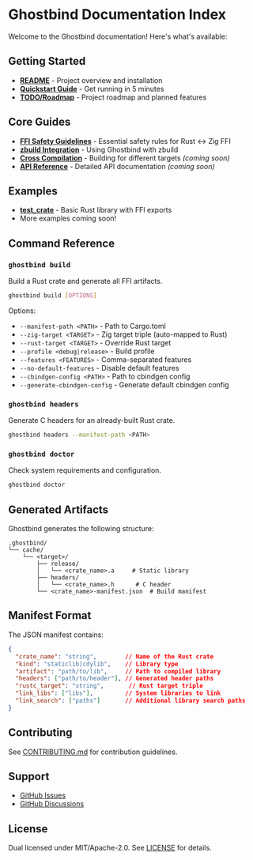 # Ghostbind Documentation Index

Welcome to the Ghostbind documentation! Here's what's available:

## Getting Started
- [**README**](../README.md) - Project overview and installation
- [**Quickstart Guide**](QUICKSTART.md) - Get running in 5 minutes
- [**TODO/Roadmap**](../TODO.md) - Project roadmap and planned features

## Core Guides
- [**FFI Safety Guidelines**](FFI_SAFETY.md) - Essential safety rules for Rust ↔ Zig FFI
- [**zbuild Integration**](ZBUILD_INTEGRATION.md) - Using Ghostbind with zbuild
- [**Cross Compilation**](CROSS_COMPILATION.md) - Building for different targets *(coming soon)*
- [**API Reference**](API.md) - Detailed API documentation *(coming soon)*

## Examples
- [**test_crate**](../examples/test_crate/) - Basic Rust library with FFI exports
- More examples coming soon!

## Command Reference

### `ghostbind build`
Build a Rust crate and generate all FFI artifacts.

```bash
ghostbind build [OPTIONS]
```

Options:
- `--manifest-path <PATH>` - Path to Cargo.toml
- `--zig-target <TARGET>` - Zig target triple (auto-mapped to Rust)
- `--rust-target <TARGET>` - Override Rust target
- `--profile <debug|release>` - Build profile
- `--features <FEATURES>` - Comma-separated features
- `--no-default-features` - Disable default features
- `--cbindgen-config <PATH>` - Path to cbindgen config
- `--generate-cbindgen-config` - Generate default cbindgen config

### `ghostbind headers`
Generate C headers for an already-built Rust crate.

```bash
ghostbind headers --manifest-path <PATH>
```

### `ghostbind doctor`
Check system requirements and configuration.

```bash
ghostbind doctor
```

## Generated Artifacts

Ghostbind generates the following structure:

```
.ghostbind/
└── cache/
    └── <target>/
        ├── release/
        │   └── <crate_name>.a     # Static library
        ├── headers/
        │   └── <crate_name>.h      # C header
        └── <crate_name>-manifest.json  # Build manifest
```

## Manifest Format

The JSON manifest contains:

```json
{
  "crate_name": "string",        // Name of the Rust crate
  "kind": "staticlib|cdylib",    // Library type
  "artifact": "path/to/lib",     // Path to compiled library
  "headers": ["path/to/header"], // Generated header paths
  "rustc_target": "string",       // Rust target triple
  "link_libs": ["libs"],         // System libraries to link
  "link_search": ["paths"]       // Additional library search paths
}
```

## Contributing

See [CONTRIBUTING.md](../CONTRIBUTING.md) for contribution guidelines.

## Support

- [GitHub Issues](https://github.com/ghostkellz/ghostbind/issues)
- [GitHub Discussions](https://github.com/ghostkellz/ghostbind/discussions)

## License

Dual licensed under MIT/Apache-2.0. See [LICENSE](../LICENSE) for details.